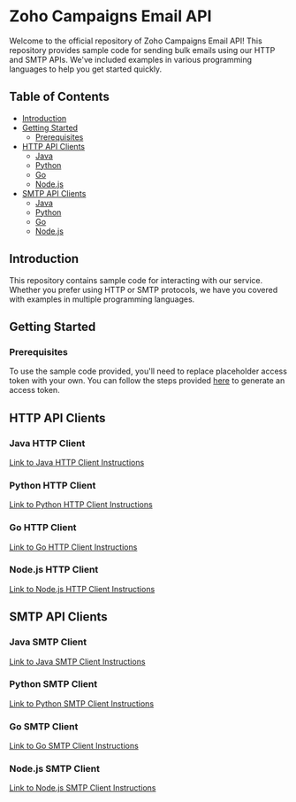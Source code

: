 # Zoho Campaigns Email API

Welcome to the official repository of Zoho Campaigns Email API! This repository provides sample code for sending bulk emails using our HTTP and SMTP APIs. We've included examples in various programming languages to help you get started quickly.

## Table of Contents

- [Introduction](#introduction)
- [Getting Started](#getting-started)
  - [Prerequisites](#prerequisites)
- [HTTP API Clients](#http-api-clients)
  - [Java](#java-http-client)
  - [Python](#python-http-client)
  - [Go](#go-http-client)
  - [Node.js](#nodejs-http-client)
- [SMTP API Clients](#smtp-api-clients)
  - [Java](#java-smtp-client)
  - [Python](#python-smtp-client)
  - [Go](#go-smtp-client)
  - [Node.js](#nodejs-smtp-client)

## Introduction

This repository contains sample code for interacting with our service. Whether you prefer using HTTP or SMTP protocols, we have you covered with examples in multiple programming languages.

## Getting Started

### Prerequisites

To use the sample code provided, you'll need to replace placeholder access token with your own. You can follow the steps provided [here](https://zoho.com) to generate an access token.

## HTTP API Clients

### Java HTTP Client

[Link to Java HTTP Client Instructions](HTTP/Java)

### Python HTTP Client

[Link to Python HTTP Client Instructions](HTTP/Python)

### Go HTTP Client

[Link to Go HTTP Client Instructions](HTTP/Go)

### Node.js HTTP Client

[Link to Node.js HTTP Client Instructions](HTTP/Node.js)

## SMTP API Clients

### Java SMTP Client

[Link to Java SMTP Client Instructions](SMTP/Java)

### Python SMTP Client

[Link to Python SMTP Client Instructions](SMTP/Python)

### Go SMTP Client

[Link to Go SMTP Client Instructions](SMTP/Go)

### Node.js SMTP Client

[Link to Node.js SMTP Client Instructions](SMTP/Node.js)
